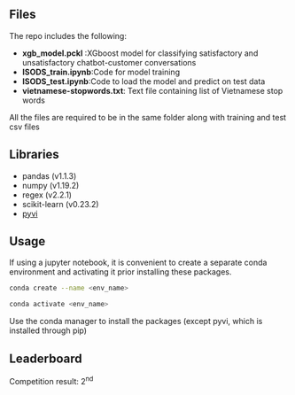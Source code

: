 ## Files
The repo includes the following:
- **xgb_model.pckl** :XGboost model for classifying satisfactory and unsatisfactory chatbot-customer conversations
- **ISODS_train.ipynb**:Code for model training
- **ISODS_test.ipynb**:Code to load the model and predict on test data
- **vietnamese-stopwords.txt**: Text file containing list of Vietnamese stop words

All the files are required to be in the same folder along with training and test csv files

## Libraries
- pandas (v1.1.3)
- numpy (v1.19.2)
- regex (v2.2.1)
- scikit-learn (v0.23.2)
- [pyvi](https://pypi.org/project/pyvi/)

## Usage
If using a jupyter notebook, it is convenient to create a separate conda environment and activating it prior installing these packages.

```bash
conda create --name <env_name>
```

```bash
conda activate <env_name>
```

Use the conda manager to install the packages (except pyvi, which is installed through pip)

## Leaderboard
Competition result: 2<sup>nd</sup>
